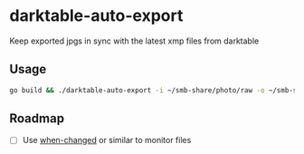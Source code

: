 # darktable-auto-export
Keep exported jpgs in sync with the latest xmp files from darktable

## Usage
```bash
go build && ./darktable-auto-export -i ~/smb-share/photo/raw -o ~/smb-share/photo/jpg
```

## Roadmap
- [ ] Use [when-changed](https://github.com/joh/when-changed) or similar to monitor files
